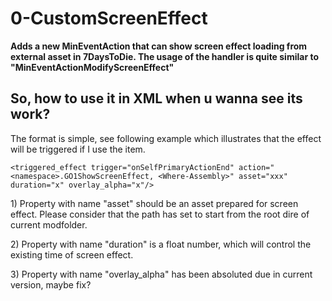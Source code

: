 # 0-CustomScreenEffect
<b>Adds a new MinEventAction that can show screen effect loading from external asset in 7DaysToDie. The usage of the handler is quite similar to "MinEventActionModifyScreenEffect"</b>

<h2>So, how to use it in XML when u wanna see its work?</h2>
<p>
  The format is simple, see following example which illustrates that the effect will be triggered if I use the item.
  
    <triggered_effect trigger="onSelfPrimaryActionEnd" action="<namespace>.GO1ShowScreenEffect, <Where-Assembly>" asset="xxx" duration="x" overlay_alpha="x"/>
</p>
<p>
  1) Property with name "asset" should be an asset prepared for screen effect. Please consider that the path has set to start from the root dire of current modfolder.
</p>
<p>
  2) Property with name "duration" is a float number, which will control the existing time of screen effect.
</p>
<p>
  3) Property with name "overlay_alpha" has been absoluted due in current version, maybe fix?
</p>
